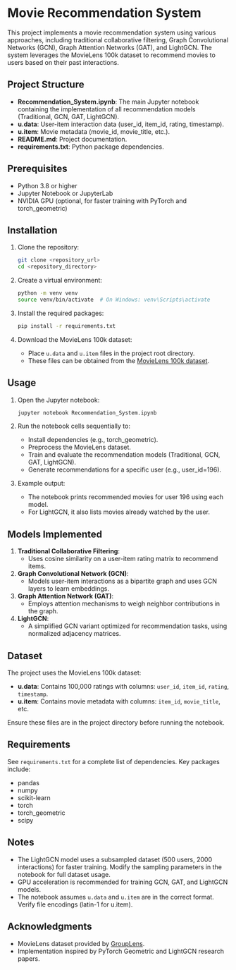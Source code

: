 # Movie Recommendation System

This project implements a movie recommendation system using various approaches, including traditional collaborative filtering, Graph Convolutional Networks (GCN), Graph Attention Networks (GAT), and LightGCN. The system leverages the MovieLens 100k dataset to recommend movies to users based on their past interactions.

## Project Structure

- **Recommendation_System.ipynb**: The main Jupyter notebook containing the implementation of all recommendation models (Traditional, GCN, GAT, LightGCN).
- **u.data**: User-item interaction data (user_id, item_id, rating, timestamp).
- **u.item**: Movie metadata (movie_id, movie_title, etc.).
- **README.md**: Project documentation.
- **requirements.txt**: Python package dependencies.

## Prerequisites

- Python 3.8 or higher
- Jupyter Notebook or JupyterLab
- NVIDIA GPU (optional, for faster training with PyTorch and torch_geometric)

## Installation

1. Clone the repository:
   ```bash
   git clone <repository_url>
   cd <repository_directory>
   ```

2. Create a virtual environment:
   ```bash
   python -m venv venv
   source venv/bin/activate  # On Windows: venv\Scripts\activate
   ```

3. Install the required packages:
   ```bash
   pip install -r requirements.txt
   ```

4. Download the MovieLens 100k dataset:
   - Place `u.data` and `u.item` files in the project root directory.
   - These files can be obtained from the [MovieLens 100k dataset](https://grouplens.org/datasets/movielens/100k/).

## Usage

1. Open the Jupyter notebook:
   ```bash
   jupyter notebook Recommendation_System.ipynb
   ```

2. Run the notebook cells sequentially to:
   - Install dependencies (e.g., torch_geometric).
   - Preprocess the MovieLens dataset.
   - Train and evaluate the recommendation models (Traditional, GCN, GAT, LightGCN).
   - Generate recommendations for a specific user (e.g., user_id=196).

3. Example output:
   - The notebook prints recommended movies for user 196 using each model.
   - For LightGCN, it also lists movies already watched by the user.

## Models Implemented

1. **Traditional Collaborative Filtering**:
   - Uses cosine similarity on a user-item rating matrix to recommend items.
2. **Graph Convolutional Network (GCN)**:
   - Models user-item interactions as a bipartite graph and uses GCN layers to learn embeddings.
3. **Graph Attention Network (GAT)**:
   - Employs attention mechanisms to weigh neighbor contributions in the graph.
4. **LightGCN**:
   - A simplified GCN variant optimized for recommendation tasks, using normalized adjacency matrices.

## Dataset

The project uses the MovieLens 100k dataset:
- **u.data**: Contains 100,000 ratings with columns: `user_id`, `item_id`, `rating`, `timestamp`.
- **u.item**: Contains movie metadata with columns: `item_id`, `movie_title`, etc.

Ensure these files are in the project directory before running the notebook.

## Requirements

See `requirements.txt` for a complete list of dependencies. Key packages include:
- pandas
- numpy
- scikit-learn
- torch
- torch_geometric
- scipy

## Notes

- The LightGCN model uses a subsampled dataset (500 users, 2000 interactions) for faster training. Modify the sampling parameters in the notebook for full dataset usage.
- GPU acceleration is recommended for training GCN, GAT, and LightGCN models.
- The notebook assumes `u.data` and `u.item` are in the correct format. Verify file encodings (latin-1 for u.item).



## Acknowledgments

- MovieLens dataset provided by [GroupLens](https://grouplens.org/datasets/movielens/).
- Implementation inspired by PyTorch Geometric and LightGCN research papers.
